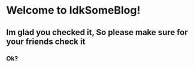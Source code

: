 # Welcome to IdkSomeBlog!
## Im glad you checked it, So please make sure for your friends check it
### Ok?